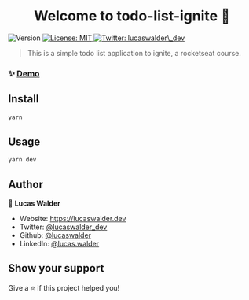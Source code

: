 <h1 align="center">Welcome to todo-list-ignite 👋</h1>
<p>
  <img alt="Version" src="https://img.shields.io/badge/version-1.0.0-blue.svg?cacheSeconds=2592000" />
  <a href="#" target="_blank">
    <img alt="License: MIT" src="https://img.shields.io/badge/License-MIT-yellow.svg" />
  </a>
  <a href="https://twitter.com/lucaswalder\_dev" target="_blank">
    <img alt="Twitter: lucaswalder\_dev" src="https://img.shields.io/twitter/follow/lucaswalder\_dev.svg?style=social" />
  </a>
</p>

> This is a simple todo list application to ignite, a rocketseat course.

### ✨ [Demo](https://todo-list-lwalder.vercel.app)

## Install

```sh
yarn
```

## Usage

```sh
yarn dev
```

## Author

👤 **Lucas Walder**

* Website: https://lucaswalder.dev
* Twitter: [@lucaswalder\_dev](https://twitter.com/lucaswalder\_dev)
* Github: [@lucaswalder](https://github.com/lucaswalder)
* LinkedIn: [@lucas.walder](https://linkedin.com/in/lucas.walder)

## Show your support

Give a ⭐️ if this project helped you!
